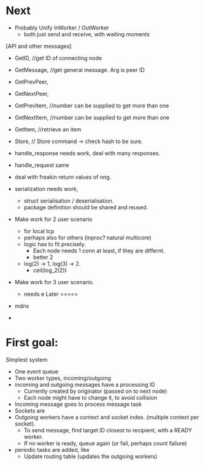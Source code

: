 Next
====
- Probably Unify InWorker / OutWorker
  - both just send and receive, with waiting moments

[API and other messages]
- GetID, //get ID of connecting node
- GetMessage, //get general message. Arg is peer ID
- GetPrevPeer,
- GetNextPeer,
- GetPrevItem, //number can be supplied to get more than one
- GetNextItem, //number can be supplied to get more than one
- GetItem, //retrieve an item
- Store, // Store command -> check hash to be sure.

- handle_response needs work, deal with many responses.
- handle_request same
- deal with freakin return values of nng.
- serialization needs work,
	- struct serialisation / deserialisation.
	- package definition should be shared and reused.
- Make work for 2 user scenario
	- for local tcp
	- perhaps also for others (inproc? natural multicore)
	- logic has to fit precisely. 
		- Each node needs 1 conn at least, if they are differnt.
		- better 2
	- log(2) -> 1, log(3) -> 2. 
		- ceil(log_2(2))
		
- Make work for 3 user scenario.
	- needs e
Later
=====
- mdns
- 


First goal:
==========
Simplest system

- One event queue
- Two worker types, incoming/outgoing
- incoming and outgoing messages have a processing ID
  - Currently created by originator (passed on to next node)
  - Each node might have to change it, to avoid collision
- Incoming message goes to process message task
- Sockets are 
- Outgoing workers have a context and socket index. (multiple context per socket).
  - To send message, find target ID closest to recipient, with a READY worker.
  - If no worker is ready, queue again (or fail, perhaps count failure)
- periodic tasks are added, like
  - Update routing table (updates the outgoing workers)
